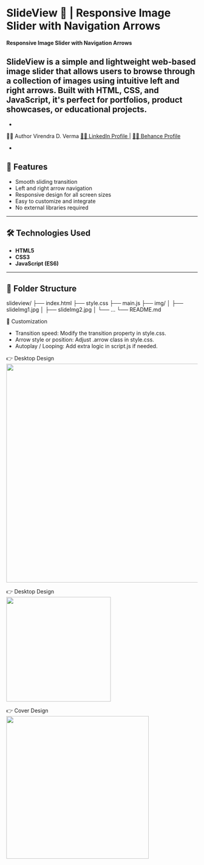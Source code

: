 # SlideView 🎯 | Responsive Image Slider with Navigation Arrows  
**Responsive Image Slider with Navigation Arrows**

SlideView is a simple and lightweight web-based image slider that allows users to browse through a collection of images using intuitive left and right arrows. Built with HTML, CSS, and JavaScript, it's perfect for portfolios, product showcases, or educational projects.
---

- 
👨‍💻 Author
Virendra D. Verma
<a href="https://www.linkedin.com/in/dharmendraverma95/" target="_blank">🧑‍💻 LinkedIn Profile </a> | <a href="https://www.behance.net/dhirukumar" target="_blank">🧑‍💻 Behance Profile </a>

- 

## 📸 Features

- Smooth sliding transition
- Left and right arrow navigation
- Responsive design for all screen sizes
- Easy to customize and integrate
- No external libraries required

---

## 🛠️ Technologies Used

- **HTML5**
- **CSS3**
- **JavaScript (ES6)**

---

## 📁 Folder Structure

slideview/
├── index.html
├── style.css
├── main.js
├── img/
│ ├── slideImg1.jpg
│ ├── slideImg2.jpg
│ └── ...
└── README.md

🔧 Customization
- Transition speed: Modify the transition property in style.css.
- Arrow style or position: Adjust .arrow class in style.css.
- Autoplay / Looping: Add extra logic in script.js if needed.

<span>👉 Desktop Design</span><br/>
<a href="https://www.behance.net/gallery/231241853/Dynamic-Snow-Cursor-Interactive-Snow-Animation" target="_blank" >
<img src="./Dynamic Snow Cursor.gif" width="575px"/>
</a>

<span>👉 Desktop Design</span><br/>
<a href="https://www.behance.net/gallery/231241853/Dynamic-Snow-Cursor-Interactive-Snow-Animation" target="_blank" >
<img src="./Dynamic-Snow-Cursor.png" width="275px"/>
</a>

<span>👉 Cover Design</span><br/>
<a href="https://www.behance.net/gallery/231241853/Dynamic-Snow-Cursor-Interactive-Snow-Animation" target="_blank" >
<img src="./cover.png" width="375px"/>
</a>